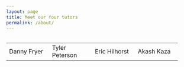 ```yaml
---
layout: page
title: Meet our four tutors 
permalink: /about/
---
```

<table class= "Table1">

<table width= "400">
  <tr>
    <td width="100" >Danny Fryer</td>
    <td width="100">Tyler Peterson</td>
    <td width="100">Eric Hilhorst</td>
    <td width="100">Akash Kaza</td>
  </tr>
</table>

